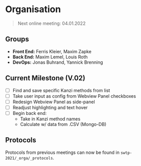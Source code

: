 # Organisation

> Next online meeting: 04.01.2022

## Groups
* **Front End:** Ferris Kleier, Maxim Zapke
* **Back End:** Maxim Lemel, Louis Roth
* **DevOps:** Jonas Buhrand, Yannick Brenning

## Current Milestone (V.02)
- [ ] Find and save specific Kanzi methods from list
- [ ] Take user input as config from Webview Panel checkboxes
- [ ] Redesign Webview Panel as side-panel
- [ ] Readjust highlighting and text hover
- [ ] Begin back end:
  * Take in Kanzi method names
  * Calculate w/ data from .CSV (Mongo-DB)

## Protocols
Protocols from previous meetings can now be found in `swtp-2021/_orga/_protocols`.
